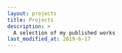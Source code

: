 ```yaml
---
layout: projects
title: Projects
description: >
  A selection of my published works
last_modified_at: 2019-6-17
---
```

